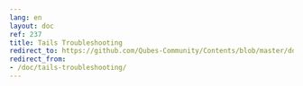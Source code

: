 ```yaml
---
lang: en
layout: doc
ref: 237
title: Tails Troubleshooting
redirect_to: https://github.com/Qubes-Community/Contents/blob/master/docs/troubleshooting/tails-troubleshooting.md
redirect_from:
- /doc/tails-troubleshooting/
---
```


